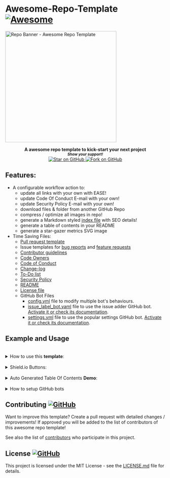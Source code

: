 # Awesome-Repo-Template [![Awesome](https://awesome.re/badge.svg)](https://github.com/MarketingPipeline/Awesome-Repo-Template/)

<a href="https://github.com/MarketingPipeline/Awesome-Repo-Template/">
<img height=350 alt="Repo Banner - Awesome Repo Template" src="https://capsule-render.vercel.app/api?type=waving&color=c4a2bd&height=300&section=header&text=Awesome%20Repo%-Template&fontSize=70&fontColor=ffffff&animation=fadeIn&fontAlignY=38&desc=Easily%20setup%20your%20next%20repo!&descAlignY=60&descAlign=50"></img></a>

<p align="center">
  <b>A awesome repo template to kick-start your next project</b>

  <br>
  <small> <b><i>Show your support!</i> </b></small>
  <br>
   <a href="https://github.com/MarketingPipeline/Awesome-Repo-Template">
    <img title="Star on GitHub" src="https://img.shields.io/github/stars/MarketingPipeline/Awesome-Repo-Template.svg?style=social&label=Star">
  </a>
  <a href="https://github.com/MarketingPipeline/Awesome-Repo-Template/fork">
    <img title="Fork on GitHub" src="https://img.shields.io/github/forks/MarketingPipeline/Awesome-Repo-Template.svg?style=social&label=Fork">
  </a>
   </p>  


## Features:

- A configurable workflow action to:  
  - update all links with your own with EASE!
  - update Code Of Conduct E-mail with your own!
  - update Security Policy E-mail with your own!
  - download files & folder from another GitHub Repo
  - compress / optimize all images in repo!
  - generate a Markdown styled [index file](index.html) with SEO details!
  - generate a table of contents in your README
  - generate a star-gazer metrics SVG image
- Time Saving Files:
  - [Pull request template](.github/pull_request_template.md)
  - Issue templates for [bug reports](.github/ISSUE_TEMPLATE/bug_report.yaml) and
    [feature requests](.github/ISSUE_TEMPLATE/feature_request.yaml)
  - [Contributor guidelines](.github/CONTRIBUTING.md)
  - [Code Owners](.github/CODEOWNERS)
  - [Code of Conduct](.github/CODE_OF_CONDUCT.md)
  - [Change-log](.github/CHANGE_LOG.md)
  - [To-Do list](.github/TO_DO.md)
  - [Security Policy](.github/SECURITY.md)
  - [README](README.md)
  - [License file](LICENSE) 
   - GitHub Bot Files
       -  [config.yml](/.github/config.yml) file to modify multiple bot's behaviours.
       -  [issue_label_bot.yaml](/.github/issue_label_bot.yaml) file to use the issue adder GitHub bot. [Activate it or check its documentation](https://github.com/marketplace/issue-label-bot).
       -  [settings.yml](/.github/settings.yml) file to use the popular settings GitHub bot. [Activate it or check its documentation](https://probot.github.io/apps/settings/).



## Example and Usage




	
 <br>
<details><summary>How to use this <b>template</b>:</summary>
 <br>		
 
 To run any of these tasks you MUST be in the <b>Actions section</b>
 
 <details><summary>How to find the <a href="https://github.com/MarketingPipeline/Awesome-Repo-Template/actions"><b>Action</b></a></summary>
 
<a href="https://github.com/MarketingPipeline/Awesome-Repo-Template/actions"> ![image](https://user-images.githubusercontent.com/86180097/177446180-b71e50d1-df9d-4ef8-8d78-91184702cff0.png) </a>

</details>	

<br>	 
<br>	 
	
<details><summary>How to replace all <b>links</b> with your own:</summary>
<br>	
	
Edit the [repo_config.json](.github/py_repo_tools/repo_config.json) file & set the value for "REPLACE_TEXT_WITH" - to your username & repo name like the following example 

       MyUserName/My-Repo-Name

And run the Repo Generator in Actions - set "Update all links" to <code>checked</code>
 <br>	 <br>	 <br>	 <br>	 <br>	 <br>	 <br>	 <br>	 <br>	
</details>

<br>	 
<br>	 
	
<details><summary>How to replace <b>e-mail</b> in <a href="CODE_OF_CONDUCT.md">Code of Conduct</a> with your own:</summary>
<br>	
	
Edit the [repo_config.json](.github/py_repo_tools/repo_config.json) file & set the value for "EMAIL" - to your e-mail address like the following example. 

       hello_world@github.com

And run the Repo Generator in Actions- set "Update Code Of Conduct Info" to <code>checked</code>
 <br>	 <br>	 <br>	 <br>	 <br>	 <br>	 <br>	 <br>	 <br>	
</details>
<br>	 
<br>	 
	
<details><summary>How to replace <b>e-mail</b> in <a href=".github/SECURITY.md">Security Policy</a> with your own:</summary>
<br>	
	
Edit the [repo_config.json](.github/py_repo_tools/repo_config.json) file & set the value for "EMAIL" - to your e-mail address like the following example. 

       hello_world@github.com

And run the Repo Generator in Actions- set "Update Security Info" to <code>checked</code>
 <br>	 <br>	 <br>	 <br>	 <br>	 <br>	 <br>	 <br>	 <br>	
</details>

<br>	 
<br>	 
	
<details><summary>How to <b>download</b>  file(s) / folder(s) from another GitHub repo</summary>
<br>	
	
<br>
<h3> WARNING</h3>
files downloaded from a repo containing the same name in your current repo will be OVER-WRITTEN.
<br> <br> <br> <br> 
	
In the Repo Generator Actions- set "Download a file or folder from a GitHub Repo" to a GitHub file path or folder.


Example(s)


To download a <b>single file</b>:

     https://github.com/Repo-Owner-UserName/Repo-Name/blob/master/README.md


To download a specific <b>folder</b>:

     https://github.com/Repo-Owner-UserName/Repo-Name/blob/master/Folder-Name
     
 

To download all files in a repo <b>folder</b>:

     https://github.com/Repo-Owner-UserName/Repo-Name/blob/master/
     
     

Note: File's will be placed into main repo path. 

 <br>	 <br>	 <br>	 <br>	 <br>	 <br>	 <br>	 <br>	 <br>	
</details>

<br>	 
<br>	 
	
<details><summary>How to generate a <b>index.html</b> file</summary>
<br>	
	
	
A index.html file will be produced from your README content.

SEO details such as Title, Description & OG images etc are auto-produced using your Repo details.

<b>Note</b> Your README content will be rendered in Github Flavored Markdown using our tool [Markdown-Tag: Add Markdown to any HTML using a <md> tag](https://github.com/MarketingPipeline/Markdown-Tag)

Go to the Repo Generator in Actions- set "Generate Index File" to <code>checked</code>
 <br>	 <br>	 <br>	 <br>	 <br>	 <br>	 <br>	 <br>	 <br>	
</details>
<br>	 
<br>	 
	
<details><summary>How to <b>compress / optimize</b> images in repo</summary>
<br>	
	
<b><i>Note:</b></i> All images in repo will be compressed / optimized (SVG's are NOT supported)

Go to the Repo Generator in Actions- set "Compress / Optimize Images" to <code>checked</code>
 <br>	 <br>	 <br>	 <br>	 <br>	 <br>	 <br>	 <br>	 <br>	
</details>
 <br>		
 
	
<br>	 
<br>	 
	
<details><summary>How to generate <b>Table Of Contents</b>:</summary>
<br>	
To generate tables of contents automatically use anywhere in your README.md file a comment like so

   
&lt;!-- toc -->

&lt;!-- tocstop -->


And when running the Repo Generator in Actions - set "Generate Table Of Contents" to <code>checked</code>


<b><i>WARNING:</i></b> Only 1 table of contents can be generated in a README - if you use more than one you WILL face problems. 
 <br>	 <br>	 <br>	 <br>	 <br>	 <br>	 <br>	 <br>	 <br>	
</details>


 <br>		
 
	
<br>	 
<br>	 
	
<details><summary>How to Generate a <b>Metrics Image</b>:</summary>
<br>	
 
Create a Personal Access Token & create a repo secret called "METRICS_TOKEN" & when running the Repo Generator - set "Generate Metrics Image File" to <code>checked</code> 

You will have an image generated that looks like this!

<img src="stargazers-metrics.svg"></img>

It will be placed in the main repo under the filename <code>stargazers-metrics.svg</code> 

<i>Note:</i> if someone knows how to change this please make a pull request with the image placed to .github folder!


 <br>	 <br>	 <br>	 <br>	 <br>	 <br>	 <br>	 <br>	 <br>	
</details>


<br>	 <br>	 <br>	 <br>	 <br>	 <br>	 <br>	 <br>	 <br>		
</details>
	
<br>	 
	
<details><summary>Shield.io Buttons:</summary>
<br>

<!--Copy & paste whatever buttons you need!-->

_Repo metadata_

	
[![Github license](https://img.shields.io/github/license/MarketingPipeline/Awesome-Repo-Template.svg "Github license")](https://github.com/MarketingPipeline/Awesome-Repo-Template/blob/master/LICENSE)
[![Open issues](https://img.shields.io/github/issues/MarketingPipeline/Awesome-Repo-Template.svg "Open issues")](https://github.com/MarketingPipeline/Awesome-Repo-Template/issues)
[![Closed issues](https://img.shields.io/github/issues-closed/MarketingPipeline/Awesome-Repo-Template.svg "Closed issues")](https://github.com/MarketingPipeline/Awesome-Repo-Template/issues?utf8=✓&q=is%3Aissue+is%3Aclosed)
[![Open Pull Requests](https://img.shields.io/github/issues-pr/MarketingPipeline/Awesome-Repo-Template.svg "Open Pull Requests")](https://github.com/MarketingPipeline/Awesome-Repo-Template/pulls)
[![Closed Pull Requests](https://img.shields.io/github/issues-pr-closed/MarketingPipeline/Awesome-Repo-Template.svg "Closed Pull Requests")](https://github.com/MarketingPipeline/Awesome-Repo-Template/pulls?utf8=✓&q=is%3Apr+is%3Aclosed)
[![Commit activity](https://img.shields.io/github/commit-activity/m/MarketingPipeline/Awesome-Repo-Template.svg "Commit activity")](https://github.com/MarketingPipeline/Awesome-Repo-Template/graphs/commit-activity)
[![GitHub contributors](https://img.shields.io/github/contributors/MarketingPipeline/Awesome-Repo-Template.svg "Github contributors")](https://github.com/MarketingPipeline/Awesome-Repo-Template/graphs/contributors)
[![Last commit](https://img.shields.io/github/last-commit/MarketingPipeline/Awesome-Repo-Template.svg "Last commit")](https://github.com/MarketingPipeline/Awesome-Repo-Template/commits/master)
[![GitHub tag](https://img.shields.io/github/tag/MarketingPipeline/Awesome-Repo-Template?include_prereleases=&sort=semver&color=blue)](https://github.com/MarketingPipeline/Awesome-Repo-Template/releases/)



_Social buttons_

[![MarketingPipeline - Awesome-Repo-Template](https://img.shields.io/static/v1?label=MarketingPipeline&message=Awesome-Repo-Template&color=blue&logo=github)](https://github.com/MarketingPipeline/Awesome-Repo-Template "Go to GitHub repo")
[![stars - Awesome-Repo-Template](https://img.shields.io/github/stars/MarketingPipeline/Awesome-Repo-Template?style=social)](https://github.com/MarketingPipeline/Awesome-Repo-Template)
[![forks - Awesome-Repo-Template](https://img.shields.io/github/forks/MarketingPipeline/Awesome-Repo-Template?style=social)](https://github.com/MarketingPipeline/Awesome-Repo-Template)



_Call-to-Action buttons_



[![Use this template](https://img.shields.io/badge/Generate-Use_this_template-2ea44f?style=for-the-badge)](https://github.com/MarketingPipeline/Awesome-Repo-Template/generate)

[![View site - GH Pages](https://img.shields.io/badge/View_site-GH_Pages-2ea44f?style=for-the-badge)](https://marketingpip.github.io/Awesome-Repo-Template/)


_Documentation button_


[![view - Documentation](https://img.shields.io/badge/view-Documentation-blue?style=for-the-badge)](/README.MD "Go to project documentation")


_Custom button_

<img alt="Custom Shield.io Button" src="https://img.shields.io/badge/Custom-Button-blue.svg?style=flat-square"></img>	


<br>	 <br>	 <br>	 <br>	 <br>	 <br>	 <br>	 <br>	 <br>	
</details>
	
<br>	 
	 

<details><summary>Auto Generated Table Of Contents <b> Demo</b>:</summary>
<br>
<!------- Table Of Contents Will Auto Generate In Side Of Here ---- >

<!-- toc -->

- [Features:](#features)
- [Example and Usage](#example-and-usage)
- [Contributing <a href="https://github.com/MarketingPipeline/Awesome-Repo-Template/graphs/contributors"> ![GitHub](https://img.shields.io/github/contributors/MarketingPipeline/Awesome-Repo-Template) </a>](#contributing-a-hrefhttpsgithubcommarketingpipelineawesome-repo-templategraphscontributors-githubhttpsimgshieldsiogithubcontributorsmarketingpipelineawesome-repo-template-a)
- [License <a href="LICENSE"> ![GitHub](https://img.shields.io/github/license/MarketingPipeline/Awesome-Repo-Template) </a>](#license-a-hreflicense-githubhttpsimgshieldsiogithublicensemarketingpipelineawesome-repo-template-a)

<!-- tocstop -->

</details>
	
 
	
<br>	 
<details>
<summary> How to setup GitHub bots </summary>

<br>
These are bots that are prepared and configured for this template. They need to be activated to properly work.

<br>
<br>

1. The `issue_label_bot.yaml` file depends on the **issue label bot** [Activate it or check its documentation](https://github.com/marketplace/issue-label-bot)(✓ highly recommended).
2. The `settings.yml` file depends on the **settings label bot** [Activate it or check its documentation](https://probot.github.io/apps/settings/) (optional).
3. The `config.yml` file depends on the bot **welcome bot** [Activate it or check its documentation](https://probot.github.io/apps/welcome/) and [to-do bot](https://probot.github.io/apps/todo/) (optional).

</details>





## Contributing <a href="https://github.com/MarketingPipeline/Awesome-Repo-Template/graphs/contributors"> ![GitHub](https://img.shields.io/github/contributors/MarketingPipeline/Awesome-Repo-Template) </a>

Want to improve this template? Create a pull request with detailed changes / improvements! If approved you will be added to the list of contributors of this awesome repo template!

See also the list of
[contributors](https://github.com/MarketingPipeline/Awesome-Repo-Template/graphs/contributors) who
participate in this project.

## License <a href="LICENSE"> ![GitHub](https://img.shields.io/github/license/MarketingPipeline/Awesome-Repo-Template) </a>

This project is licensed under the MIT License - see the
[LICENSE.md](https://github.com/MarketingPipeline/Awesome-Repo-Template/blob/main/LICENSE) file for
details.




